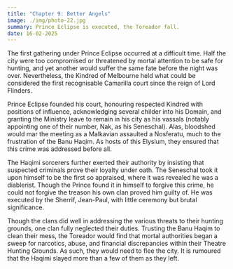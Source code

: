 ```yaml
---
title: "Chapter 9: Better Angels"
image: ./img/photo-22.jpg
summary: Prince Eclipse is executed, the Toreador fall.
date: 16-02-2025
---
```


The first gathering under Prince Eclipse occurred at a difficult time. Half the city were too
compromised or threatened by mortal attention to be safe for hunting, and yet another would
suffer the same fate before the night was over. Nevertheless, the Kindred of Melbourne
held what could be considered the first recognisable Camarilla court since the reign of Lord
Flinders.

Prince Eclipse founded his court, honouring respected Kindred with positions of influence,
acknowledging several childer into his Domain, and granting the Ministry leave to remain
in his city as his vassals (notably appointing one of their number, Nak, as his Seneschal).
Alas, bloodshed would mar the meeting as a Malkavian assaulted a Nosferatu, much to the
frustration of the Banu Haqim. As hosts of this Elysium, they ensured that this crime was
addressed before all.

The Haqimi sorcerers further exerted their authority by insisting that suspected criminals prove
their loyalty under oath. The Seneschal took it upon himself to be the first so appraised, where
it was revealed he was a diablerist. Though the Prince found it in himself to forgive this crime,
he could not forgive the treason his own clan proved him guilty of. He was executed by the
Sherrif, Jean-Paul, with little ceremony but brutal significance.

Though the clans did well in addressing the various threats to their hunting grounds, one clan
fully neglected their duties. Trusting the Banu Haqim to clean their mess, the Toreador would
find that mortal authorities began a sweep for narcotics, abuse, and financial discrepancies
within their Theatre Hunting Grounds. As such, they would need to flee the city.
It is rumoured that the Haqimi slayed more than a few of them as they left.